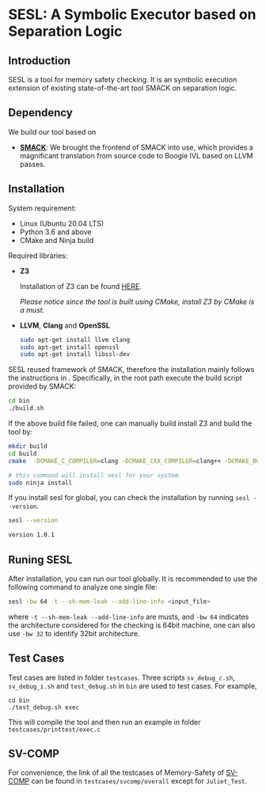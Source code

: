 # SESL: A Symbolic Executor based on Separation Logic

## Introduction

SESL is a tool for memory safety checking. It is an symbolic execution extension of existing state-of-the-art tool SMACK on separation logic. 

## Dependency

We build our tool based on 

- **[SMACK](https://smackers.github.io/)**: We brought the frontend of SMACK into use, which provides a magnificant translation from source code to Boogie IVL based on LLVM passes.



## Installation

System requirement: 
- Linux (Ubuntu 20.04 LTS)
- Python 3.6 and above
- CMake and Ninja build


Required libraries:

- **Z3**

    Installation of Z3 can be found [HERE](https://github.com/Z3Prover/z3/blob/master/README-CMake.md). 

    *Please notice since the tool is built using CMake, install Z3 by CMake is a must.*
    
- **LLVM**, **Clang** and **OpenSSL**

    ```sh
    sudo apt-get install llvm clang
    sudo apt-get install openssl
    sudo apt-get install libssl-dev
    ```

SESL reused framework of SMACK, therefore the installation mainly follows the instructions in . Specifically, in the root path execute the build script provided by SMACK:

```sh
cd bin
./build.sh
```

If the above build file failed, one can manually build install Z3 and build the tool by:
```sh
mkdir build
cd build
cmake  -DCMAKE_C_COMPILER=clang -DCMAKE_CXX_COMPILER=clang++ -DCMAKE_BUILD_TYPE=Debug .. -G Ninja

# this command will install sesl for your system
sudo ninja install
```

If you install sesl for global, you can check the installation by running `sesl --version`.
```sh
sesl --version

version 1.0.1
```

## Runing SESL

After installation, you can run our tool globally. It is recommended to use the following command to analyze one single file:
```sh
sesl -bw 64 -t --sh-mem-leak --add-line-info <input_file>
```
where `-t --sh-mem-leak --add-line-info` are musts, and `-bw 64` indicates the architecture considered for the checking is 64bit machine, one can also use `-bw 32` to identify 32bit architecture.

## Test Cases

Test cases are listed in folder ```testcases```. Three scripts `sv_debug_c.sh`, `sv_debug_i.sh` and `test_debug.sh` in `bin` are used to test cases. For example,

```
cd bin
./test_debug.sh exec
```
This will compile the tool and then run an example in folder ```testcases/printtest/exec.c```

## SV-COMP

For convenience, the link of all the testcases of Memory-Safety of [SV-COMP](https://sv-comp.sosy-lab.org/2022/) can be found in `testcases/svcomp/overall` except for `Juliet_Test`. 